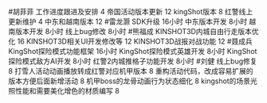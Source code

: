 #胡菲菲 
工作进度跟进及安排   4
帝国活动版本更新 12
kingShot版本  8
红警线上更新维护 4
中东和越南版本   12
#雷龙灏 
SDK升级      16小时
中东版本开发  8小时
越南版本开发  8小时
线上bug修改   8小时
#熊福成 
KINSHOT3D内城自由行走版本优化          16
KINSHOT3D相关UI开发修改等                 12
KINSHOT3D战报对战功能                        12
#聂成兵
KingShot探险模式功能框架     16小时
KingShot探险模式英雄开发     8小时
KingShot探险模式敌方AI开发   8小时
红警2内城推格子功能开发       8小时
#刘健 
线上bug修复	8
打雪人活动动画播放转成红警对应机甲版本	8
重构活动代码，改成容易扩展的版本方便后面新增活动	8
机甲boss的龙骨动画行为状态细化	8
kingshot的场景光照性能和需要美化增色的材质编写	8